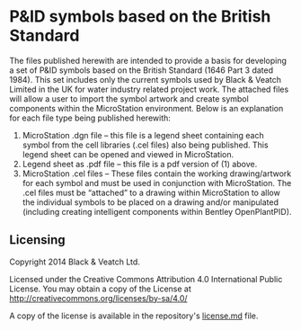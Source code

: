 P&ID symbols based on the British Standard
============================

The files published herewith are intended to provide a basis for developing a set of P&ID symbols based on the British Standard (1646 Part 3 dated 1984).  This set includes only the current symbols used by Black & Veatch Limited in the UK for water industry related project work.  The attached files will allow a user to import the symbol artwork and create symbol components within the MicroStation environment.  Below is an explanation for each file type being published herewith:

<ol>
  <li>MicroStation .dgn file – this file is a legend sheet containing each symbol from the cell libraries (.cel files) also being published.  This legend sheet can be opened and viewed in MicroStation.</li>
  <li>Legend sheet as .pdf file – this file is a pdf version of (1) above.</li>
  <li>MicroStation .cel files – These files contain the working drawing/artwork for each symbol and must be used in conjunction with MicroStation.  The .cel files must be “attached” to a drawing within MicroStation to allow the individual symbols to be placed on a drawing and/or manipulated (including creating intelligent components within Bentley OpenPlantPID).</li>
</ol>

## Licensing
Copyright 2014 Black & Veatch Ltd.

Licensed under the Creative Commons Attribution 4.0 International Public License. You may obtain a copy of the License at http://creativecommons.org/licenses/by-sa/4.0/

A copy of the license is available in the repository's <a href="https://raw.github.com/BVLtd/PID-Symbols-BritishStandard/master/License.md">license.md</a> file.
